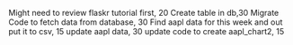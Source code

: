 Might need to review flaskr tutorial first, 20
Create table in db,30
Migrate Code to fetch data from database, 30
Find aapl data for this week and out put it to csv, 15
update aapl data, 30
update code to create aapl_chart2, 15